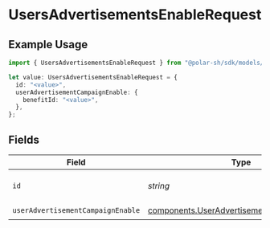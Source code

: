 # UsersAdvertisementsEnableRequest

## Example Usage

```typescript
import { UsersAdvertisementsEnableRequest } from "@polar-sh/sdk/models/operations";

let value: UsersAdvertisementsEnableRequest = {
  id: "<value>",
  userAdvertisementCampaignEnable: {
    benefitId: "<value>",
  },
};
```

## Fields

| Field                                                                                                    | Type                                                                                                     | Required                                                                                                 | Description                                                                                              |
| -------------------------------------------------------------------------------------------------------- | -------------------------------------------------------------------------------------------------------- | -------------------------------------------------------------------------------------------------------- | -------------------------------------------------------------------------------------------------------- |
| `id`                                                                                                     | *string*                                                                                                 | :heavy_check_mark:                                                                                       | The advertisement campaign ID.                                                                           |
| `userAdvertisementCampaignEnable`                                                                        | [components.UserAdvertisementCampaignEnable](../../models/components/useradvertisementcampaignenable.md) | :heavy_check_mark:                                                                                       | N/A                                                                                                      |